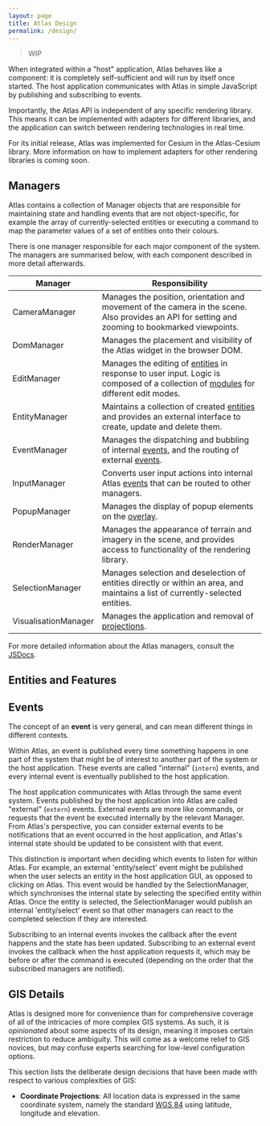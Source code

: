 ```yaml
---
layout: page
title: Atlas Design
permalink: /design/
---
```


> WIP

When integrated within a "host" application, Atlas behaves like a component: it is completely
self-sufficient and will run by itself once started. The host application communicates with Atlas in
simple JavaScript by publishing and subscribing to events.

Importantly, the Atlas API is independent of any specific rendering library. This means it can be
implemented with adapters for different libraries, and the application can switch between rendering
technologies in real time.

For its initial release, Atlas was implemented for Cesium in the Atlas-Cesium library. More
information on how to implement adapters for other rendering libraries is coming soon.

## Managers

Atlas contains a collection of Manager objects that are responsible for maintaining state and
handling events that are not object-specific, for example the array of currently-selected entities
or executing a command to map the parameter values of a set of entities onto their colours.

There is one manager responsible for each major component of the system. The managers are summarised
below, with each component described in more detail afterwards.

Manager              | Responsibility
-------------------- | --------------
CameraManager        | Manages the position, orientation and movement of the camera in the scene. Also provides an API for setting and zooming to bookmarked viewpoints.
DomManager           | Manages the placement and visibility of the Atlas widget in the browser DOM.
EditManager          | Manages the editing of [entities](#entities) in response to user input. Logic is composed of a collection of [modules](#modules) for different edit modes.
EntityManager        | Maintains a collection of created [entities](#entities) and provides an external interface to create, update and delete them.
EventManager         | Manages the dispatching and bubbling of internal [events](#events), and the routing of external [events](#events).
InputManager         | Converts user input actions into internal Atlas [events](#events) that can be routed to other managers.
PopupManager         | Manages the display of popup elements on the [overlay](features.md#overlay).
RenderManager        | Manages the appearance of terrain and imagery in the scene, and provides access to functionality of the rendering library.
SelectionManager     | Manages selection and deselection of entities directly or within an area, and maintains a list of currently-selected entities.
VisualisationManager | Manages the application and removal of [projections](features.md#projections).

For more detailed information about the Atlas managers, consult the [JSDocs][jsdocs].

## Entities and Features



## Events

The concept of an **event** is very general, and can mean different things in different contexts.

Within Atlas, an event is published every time something happens in one part of the system that
might be of interest to another part of the system or the host application. These events are called
"internal" (`intern`) events, and every internal event is eventually published to the host
application.

The host application communicates with Atlas through the same event system. Events published by the
host application into Atlas are called "external" (`extern`) events. External events are more like
commands, or requests that the event be executed internally by the relevant Manager. From Atlas's
perspective, you can consider external events to be notifications that an event occurred in the host
application, and Atlas's internal state should be updated to be consistent with that event.

This distinction is important when deciding which events to listen for within Atlas. For example, an
external 'entity/select' event might be published when the user selects an entity in the host
application GUI, as opposed to clicking on Atlas. This event would be handled by the
SelectionManager, which synchronises the internal state by selecting the specified entity within
Atlas. Once the entity is selected, the SelectionManager would publish an internal 'entity/select'
event so that other managers can react to the completed selection if they are interested.

Subscribing to an internal events invokes the callback after the event happens and the state has
been updated. Subscribing to an external event invokes the callback when the host application
requests it, which may be before or after the command is executed (depending on the order that the
subscribed managers are notified).

## GIS Details

Atlas is designed more for convenience than for comprehensive coverage of all of the intricacies of
more complex GIS systems. As such, it is *opinionated* about some aspects of its design, meaning it
imposes certain restriction to reduce ambiguity. This will come as a welcome relief to GIS novices,
but may confuse experts searching for low-level configuration options.

This section lists the deliberate design decisions that have been made with respect to various
complexities of GIS:

* **Coordinate Projections**: All location data is expressed in the same coordinate system, namely
the standard [WGS 84][wgs84] using latitude, longitude and elevation.


[jsdocs]: http://jsdocs.atlas.urbanetic.net/
[wgs84]: https://en.wikipedia.org/wiki/World_Geodetic_System
